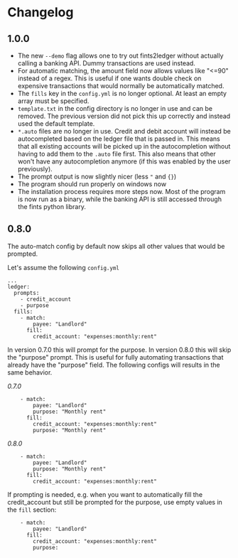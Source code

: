 # Changelog

## 1.0.0
* The new `--demo` flag allows one to try out fints2ledger without actually calling a banking API. Dummy transactions are used instead.
* For automatic matching, the amount field now allows values like "<=90" instead of a regex. This is useful if one wants double check on expensive transactions that would normally be automatically matched.
* The `fills` key in the `config.yml` is no longer optional. At least an empty array must be specified.
* `template.txt` in the config directory is no longer in use and can be removed. The previous version did not pick this up correctly and instead used the default template.
* `*.auto` files are no longer in use. Credit and debit account will instead be autocompleted based on the ledger file that is passed in. This means that all existing accounts will be picked up in the autocompletion without having to add them to the `.auto` file first. This also means that other won't have any autocompletion anymore (if this was enabled by the user previously).
* The prompt output is now slightly nicer (less `"` and `{}`)
* The program should run properly on windows now
* The installation process requires more steps now. Most of the program is now run as a binary, while the banking API is still accessed through the fints python library.

## 0.8.0

The auto-match config by default now skips all other values that would be prompted.


Let's assume the following `config.yml`
```
...
ledger:
  prompts: 
    - credit_account
    - purpose
  fills:
    - match:
        payee: "Landlord"
      fill:
        credit_account: "expenses:monthly:rent"
```
In version 0.7.0 this will prompt for the purpose. In version 0.8.0 this will skip the "purpose" prompt.
This is useful for fully automating transactions that already have the "purpose" field. The following configs will results in the same behavior.

_0.7.0_
```
    - match:
        payee: "Landlord"
        purpose: "Monthly rent"
      fill:
        credit_account: "expenses:monthly:rent"
        purpose: "Monthly rent"
```
_0.8.0_
```
    - match:
        payee: "Landlord"
        purpose: "Monthly rent"
      fill:
        credit_account: "expenses:monthly:rent"
```

If prompting is needed, e.g. when you want to automatically fill the credit_account but still be prompted for the purpose, use empty values in the `fill` section:
```
    - match:
        payee: "Landlord"
      fill:
        credit_account: "expenses:monthly:rent"
        purpose:
```